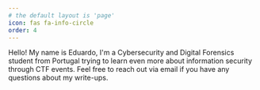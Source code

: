 ```yaml
---
# the default layout is 'page'
icon: fas fa-info-circle
order: 4
---
```


Hello! My name is Eduardo, I'm a Cybersecurity and Digital Forensics student from Portugal trying to learn even more about information security through CTF events.
Feel free to reach out via email if you have any questions about my write-ups.